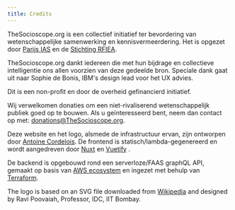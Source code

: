 ```yaml
---
title: Credits
---
```


TheSocioscope.org is een collectief initiatief ter bevordering van wetenschappelijke samenwerking en kennisvermeerdering. Het is opgezet door [Parijs IAS](https://www.paris-iea.fr) en de [Stichting RFIEA](http://rfiea.fr/en).

TheSocioscope.org dankt iedereen die met hun bijdrage en collectieve intelligentie ons allen voorzien van deze gedeelde bron. Speciale dank gaat uit naar Sophie de Bonis, IBM's design lead voor het UX advies.

Dit is een non-profit en door de overheid gefinancierd initiatief.

Wij verwelkomen donaties om een niet-rivaliserend wetenschappelijk publiek goed op te bouwen. Als u geïnteresseerd bent, neem dan contact op met: [donations@TheSocioscope.org](mailto:donations@TheSocioscope.org).

Deze website en het logo, alsmede de infrastructuur ervan, zijn ontworpen door [Antoine Cordelois](https://www.linkedin.com/in/antoine-cordelois/?locale=en_US). De frontend is statisch/lambda-gegenereerd en wordt aangedreven door [Nuxt](https://nuxtjs.org/) en [Vuetify](http://vuetifyjs.com) .

De backend is opgebouwd rond een serverloze/FAAS graphQL API, gemaakt op basis van [AWS ecosystem](https://aws.amazon.com/) en ingezet met behulp van [Terraform](https://www.terraform.io/).

The logo is based on an SVG file downloaded from [Wikipedia](https://en.wikipedia.org/wiki/File:Heart-hand-shake.svg) and designed by Ravi Poovaiah, Professor, IDC, IIT Bombay.
